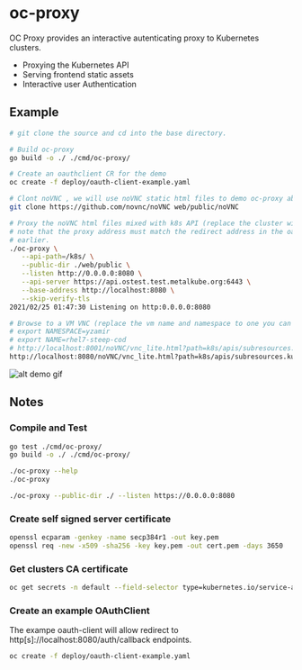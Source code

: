 # oc-proxy

OC Proxy provides an interactive autenticating proxy to Kubernetes clusters.

- Proxying the Kubernetes API
- Serving frontend static assets
- Interactive user Authentication

## Example

``` bash
# git clone the source and cd into the base directory.

# Build oc-proxy
go build -o ./ ./cmd/oc-proxy/

# Create an oauthclient CR for the demo
oc create -f deploy/oauth-client-example.yaml

# Clont noVNC , we will use noVNC static html files to demo oc-proxy ability to mix static html with k8s api calls.
git clone https://github.com/novnc/noVNC web/public/noVNC

# Proxy the noVNC html files mixed with k8s API (replace the cluster with one you own)
# note that the proxy address must match the redirect address in the oauthclient CR we created
# earlier.
./oc-proxy \
   --api-path=/k8s/ \
   --public-dir ./web/public \
   --listen http://0.0.0.0:8080 \
   --api-server https://api.ostest.test.metalkube.org:6443 \
   --base-address http://localhost:8080 \
   --skip-verify-tls
2021/02/25 01:47:30 Listening on http:0.0.0.0:8080

# Browse to a VM VNC (replace the vm name and namespace to one you can access with your credentials)
# export NAMESPACE=yzamir
# export NAME=rhel7-steep-cod
# http://localhost:8001/noVNC/vnc_lite.html?path=k8s/apis/subresources.kubevirt.io/v1alpha3/namespaces/${NAMESPACE}/virtualmachineinstances/${NAME}/vnc
http://localhost:8080/noVNC/vnc_lite.html?path=k8s/apis/subresources.kubevirt.io/v1alpha3/namespaces/yzamir/virtualmachineinstances/rhel7-steep-cod/vnc
```

![alt demo gif](https://raw.githubusercontent.com/yaacov/oc-proxy/main/web/public/demo2.gif)

## Notes

### Compile and Test

``` bash
go test ./cmd/oc-proxy/
go build -o ./ ./cmd/oc-proxy/

./oc-proxy --help
./oc-proxy

./oc-proxy --public-dir ./ --listen https://0.0.0.0:8080
```

### Create self signed server certificate

``` bash
openssl ecparam -genkey -name secp384r1 -out key.pem
openssl req -new -x509 -sha256 -key key.pem -out cert.pem -days 3650
```

### Get clusters CA certificate

``` bash
oc get secrets -n default --field-selector type=kubernetes.io/service-account-token -o json | jq '.items[0].data."ca.crt"' -r | python -m base64 -d > ca.crt
```

### Create an example OAuthClient

The exampe oauth-client will allow redirect to http[s]://localhost:8080/auth/callback endpoints.


``` bash
oc create -f deploy/oauth-client-example.yaml
```
